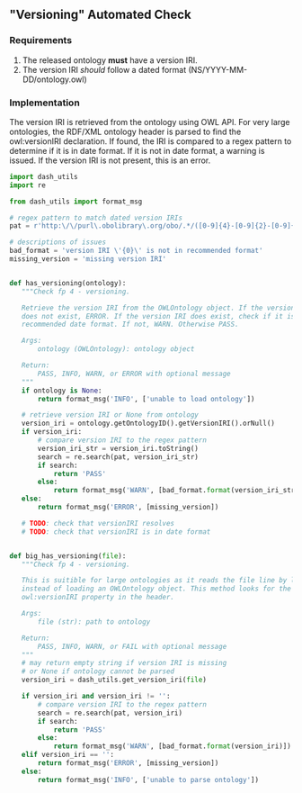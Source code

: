 ## "Versioning" Automated Check

### Requirements
1. The released ontology **must** have a version IRI.
2. The version IRI *should* follow a dated format (NS/YYYY-MM-DD/ontology.owl)

### Implementation
The version IRI is retrieved from the ontology using OWL API. For very large ontologies, the RDF/XML ontology header is parsed to find the owl:versionIRI declaration. If found, the IRI is compared to a regex pattern to determine if it is in date format. If it is not in date format, a warning is issued. If the version IRI is not present, this is an error.

```python
import dash_utils
import re

from dash_utils import format_msg

# regex pattern to match dated version IRIs
pat = r'http:\/\/purl\.obolibrary\.org/obo/.*/([0-9]{4}-[0-9]{2}-[0-9]{2})/.*'

# descriptions of issues
bad_format = 'version IRI \'{0}\' is not in recommended format'
missing_version = 'missing version IRI'


def has_versioning(ontology):
   """Check fp 4 - versioning.

   Retrieve the version IRI from the OWLOntology object. If the version IRI
   does not exist, ERROR. If the version IRI does exist, check if it is in the
   recommended date format. If not, WARN. Otherwise PASS.

   Args:
       ontology (OWLOntology): ontology object

   Return:
       PASS, INFO, WARN, or ERROR with optional message
   """
   if ontology is None:
       return format_msg('INFO', ['unable to load ontology'])

   # retrieve version IRI or None from ontology
   version_iri = ontology.getOntologyID().getVersionIRI().orNull()
   if version_iri:
       # compare version IRI to the regex pattern
       version_iri_str = version_iri.toString()
       search = re.search(pat, version_iri_str)
       if search:
           return 'PASS'
       else:
           return format_msg('WARN', [bad_format.format(version_iri_str)])
   else:
       return format_msg('ERROR', [missing_version])

   # TODO: check that versionIRI resolves
   # TODO: check that versionIRI is in date format


def big_has_versioning(file):
   """Check fp 4 - versioning.

   This is suitible for large ontologies as it reads the file line by line,
   instead of loading an OWLOntology object. This method looks for the
   owl:versionIRI property in the header.

   Args:
       file (str): path to ontology

   Return:
       PASS, INFO, WARN, or FAIL with optional message
   """
   # may return empty string if version IRI is missing
   # or None if ontology cannot be parsed
   version_iri = dash_utils.get_version_iri(file)

   if version_iri and version_iri != '':
       # compare version IRI to the regex pattern
       search = re.search(pat, version_iri)
       if search:
           return 'PASS'
       else:
           return format_msg('WARN', [bad_format.format(version_iri)])
   elif version_iri == '':
       return format_msg('ERROR', [missing_version])
   else:
       return format_msg('INFO', ['unable to parse ontology'])
```

